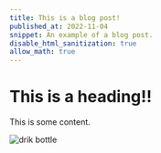 ```yaml
---
title: This is a blog post!
published_at: 2022-11-04
snippet: An example of a blog post.
disable_html_sanitization: true
allow_math: true
---
```


# This is a heading!!

This is some content.

![drik bottle](week1/IMG_2021.webp)

